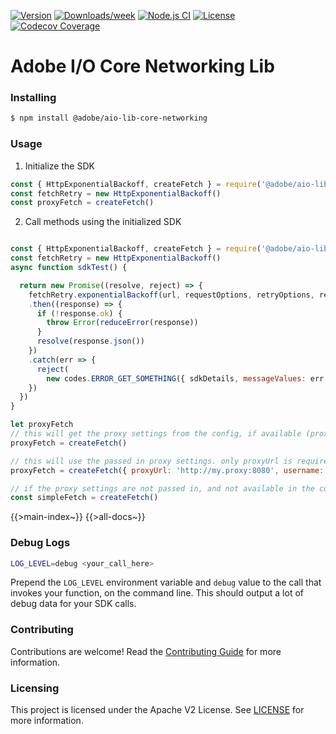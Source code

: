 <!--
Copyright 2021 Adobe. All rights reserved.
This file is licensed to you under the Apache License, Version 2.0 (the "License");
you may not use this file except in compliance with the License. You may obtain a copy
of the License at http://www.apache.org/licenses/LICENSE-2.0

Unless required by applicable law or agreed to in writing, software distributed under
the License is distributed on an "AS IS" BASIS, WITHOUT WARRANTIES OR REPRESENTATIONS
OF ANY KIND, either express or implied. See the License for the specific language
governing permissions and limitations under the License.
-->

<!--
!!!!!!!!!!!!!!!!!!!!!!!!!!!!!!!!!!!!!!!!!!!!!!!!!!!!!!!!!!!!!!!!!!!!!!
DO NOT update README.md, it is generated.
Modify 'docs/readme_template.md', then run `npm run generate-docs`.
!!!!!!!!!!!!!!!!!!!!!!!!!!!!!!!!!!!!!!!!!!!!!!!!!!!!!!!!!!!!!!!!!!!!!!
-->

[![Version](https://img.shields.io/npm/v/@adobe/aio-lib-core-networking.svg)](https://npmjs.org/package/@adobe/aio-lib-core-networking)
[![Downloads/week](https://img.shields.io/npm/dw/@adobe/aio-lib-core-networking.svg)](https://npmjs.org/package/@adobe/aio-lib-core-networking)
[![Node.js CI](https://github.com/adobe/aio-lib-core-networking/actions/workflows/node.js.yml/badge.svg)](https://github.com/adobe/aio-lib-core-networking/actions/workflows/node.js.yml)
[![License](https://img.shields.io/badge/License-Apache%202.0-blue.svg)](https://opensource.org/licenses/Apache-2.0) 
[![Codecov Coverage](https://img.shields.io/codecov/c/github/adobe/aio-lib-core-networking/master.svg?style=flat-square)](https://codecov.io/gh/adobe/aio-lib-core-networking/)


# Adobe I/O Core Networking Lib

### Installing

```bash
$ npm install @adobe/aio-lib-core-networking
```

### Usage
1) Initialize the SDK

```javascript
const { HttpExponentialBackoff, createFetch } = require('@adobe/aio-lib-core-networking')
const fetchRetry = new HttpExponentialBackoff()
const proxyFetch = createFetch()
```

2) Call methods using the initialized SDK

```javascript

const { HttpExponentialBackoff, createFetch } = require('@adobe/aio-lib-core-networking')
const fetchRetry = new HttpExponentialBackoff()
async function sdkTest() {

  return new Promise((resolve, reject) => {
    fetchRetry.exponentialBackoff(url, requestOptions, retryOptions, retryOn, retryDelay)
    .then((response) => {
      if (!response.ok) {
        throw Error(reduceError(response))
      }
      resolve(response.json())
    })
    .catch(err => {
      reject(
        new codes.ERROR_GET_SOMETHING({ sdkDetails, messageValues: err }))
    })
  }) 
}

let proxyFetch 
// this will get the proxy settings from the config, if available (proxy.url, proxy.username, proxy.password)
proxyFetch = createFetch()

// this will use the passed in proxy settings. only proxyUrl is required
proxyFetch = createFetch({ proxyUrl: 'http://my.proxy:8080', username: 'admin', password: 'secret' })

// if the proxy settings are not passed in, and not available in the config, it falls back to a simple fetch
const simpleFetch = createFetch()
```

{{>main-index~}}
{{>all-docs~}}

### Debug Logs

```bash
LOG_LEVEL=debug <your_call_here>
```

Prepend the `LOG_LEVEL` environment variable and `debug` value to the call that invokes your function, on the command line. This should output a lot of debug data for your SDK calls.

### Contributing

Contributions are welcome! Read the [Contributing Guide](./.github/CONTRIBUTING.md) for more information.

### Licensing

This project is licensed under the Apache V2 License. See [LICENSE](LICENSE) for more information.
